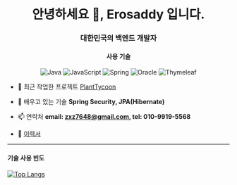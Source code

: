 <h1 align="center">안녕하세요 👋, Erosaddy 입니다.</h1>
<h3 align="center">대한민국의 백엔드 개발자</h3>

<h4 align="center">사용 기술</h4>
<div align="center">
  
![Java](https://img.shields.io/badge/Java-007396.svg?&style=for-the-badge&logo=Java&logoColor=white) 
![JavaScript](https://img.shields.io/badge/JavaScript-F7DF1E.svg?&style=for-the-badge&logo=JavaScript&logoColor=white) 
![Spring](https://img.shields.io/badge/Spring-6DB33F.svg?&style=for-the-badge&logo=Spring&logoColor=white)
![Oracle](https://img.shields.io/badge/Oracle-F80000.svg?&style=for-the-badge&logo=Oracle&logoColor=white)
![Thymeleaf](https://img.shields.io/badge/Thymeleaf-005F0F.svg?&style=for-the-badge&logo=Thymeleaf&logoColor=white)


</div>

- 🔭 최근 작업한 프로젝트 [PlantTycoon](https://github.com/Erosaddy/PlantTycoon)

- 🌱 배우고 있는 기술 **Spring Security, JPA(Hibernate)**

- 📫 연락처 **email: zxz7648@gmail.com, tel: 010-9919-5568**

- 📄 [이력서](https://career.programmers.co.kr/pr/zxz7648_2939)

<hr>

<h4>기술 사용 빈도</h4>
  
[![Top Langs](https://github-readme-stats.vercel.app/api/top-langs/?username=Erosaddy)](https://github.com/anuraghazra/github-readme-stats)

</div>
